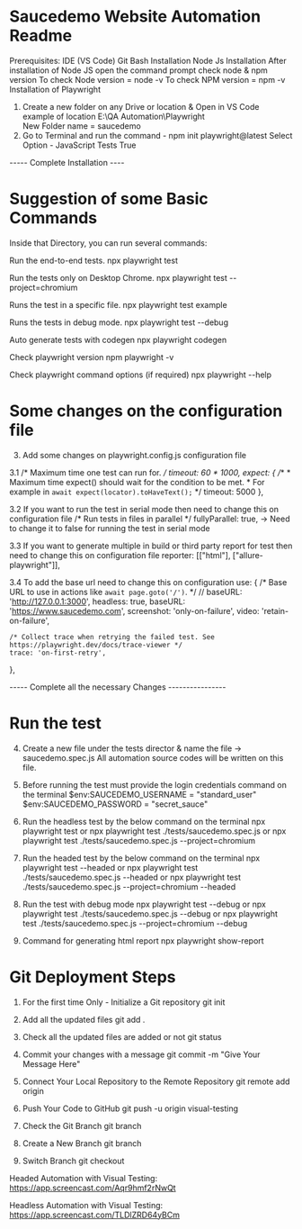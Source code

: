 Saucedemo Website Automation Readme
====================================
Prerequisites:
IDE (VS Code)
Git Bash Installation
Node Js Installation
After installation of Node JS open the command prompt 
check node & npm version
To check Node version = node -v
To check NPM version = npm -v
Installation of Playwright
1. Create a new folder on any Drive or location & Open in VS Code
example of location E:\QA Automation\Playwright\
New Folder name = saucedemo
2. Go to Terminal and run the command - npm init playwright@latest
Select Option - JavaScript
Tests
True

----- Complete Installation ----

Suggestion of some Basic Commands
==================================
Inside that Directory, you can run several commands:

Run the end-to-end tests.
npx playwright test 

Run the tests only on Desktop Chrome.
npx playwright test --project=chromium

Runs the test in a specific file.
npx playwright test example

Runs the tests in debug mode.
npx playwright test --debug

Auto generate tests with codegen
npx playwright codegen 

Check playwright version
npm playwright -v

Check playwright command options (if required)
npx playwright --help

Some changes on the configuration file
======================================
3. Add some changes on playwright.config.js configuration file

3.1 /* Maximum time one test can run for. */
  timeout: 60 * 1000,
  expect: {
    /**
     * Maximum time expect() should wait for the condition to be met.
     * For example in `await expect(locator).toHaveText();`
     */
    timeout: 5000
  },

3.2 If you want to run the test in serial mode then need to change this on configuration file
/* Run tests in files in parallel */
  fullyParallel: true, -> Need to change it to false for running the test in serial mode

3.3 If you want to generate multiple in build or third party report for test then need to change this on configuration file
reporter: [["html"], ["allure-playwright"]],

3.4 To add the base url need to change this on configuration
use: {
    /* Base URL to use in actions like `await page.goto('/')`. */
    // baseURL: 'http://127.0.0.1:3000',
    headless: true,
    baseURL: 'https://www.saucedemo.com',
    screenshot: 'only-on-failure',
    video: 'retain-on-failure',

    /* Collect trace when retrying the failed test. See https://playwright.dev/docs/trace-viewer */
    trace: 'on-first-retry',
  },

----- Complete all the necessary Changes ----------------

Run the test
==============

4. Create a new file under the tests director & name the file -> saucedemo.spec.js
All automation source codes will be written on this file.

5. Before running the test must provide the login credentials command on the terminal
$env:SAUCEDEMO_USERNAME = "standard_user"
$env:SAUCEDEMO_PASSWORD = "secret_sauce"

6. Run the headless test by the below command on the terminal
npx playwright test
or
npx playwright test ./tests/saucedemo.spec.js
or
npx playwright test ./tests/saucedemo.spec.js --project=chromium


7. Run the headed test by the below command on the terminal
npx playwright test --headed
or
npx playwright test ./tests/saucedemo.spec.js --headed
or
npx playwright test ./tests/saucedemo.spec.js --project=chromium --headed

8. Run the test with debug mode
npx playwright test --debug 
or
npx playwright test ./tests/saucedemo.spec.js --debug
or
npx playwright test ./tests/saucedemo.spec.js --project=chromium --debug

9. Command for generating html report
npx playwright show-report

Git Deployment Steps
=====================
1. For the first time Only - Initialize a Git repository
git init

2. Add all the updated files
git add .

3. Check all the updated files are added or not
git status

4. Commit your changes with a message
git commit -m "Give Your Message Here"

4. Connect Your Local Repository to the Remote Repository 
git remote add origin <give-your-repository-url-here>

5. Push Your Code to GitHub
git push -u origin visual-testing

6. Check the Git Branch
git branch

7. Create a New Branch
git branch <Branch Name>

8. Switch Branch
git checkout <Branch Name>

Headed Automation with Visual Testing: https://app.screencast.com/Aqr9hmf2rNwQt

Headless Automation with Visual Testing: https://app.screencast.com/TLDlZRD64yBCm